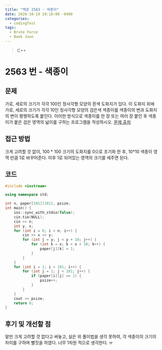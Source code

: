 ```yaml
---
title: "백준 2563 - 색종이"
date: 2020-10-19 19:18:00 -0400
categories: 
  - codingTest
tags:
  - Brute Force
  - Baek Joon
---
```


> C++ 

2563 번 - 색종이
=============
 
## 문제
가로, 세로의 크기가 각각 100인 정사각형 모양의 흰색 도화지가 있다. 이 도화지 위에 가로, 세로의 크기가 각각 10인 정사각형 모양의 검은색 색종이를 색종이의 변과 도화지의 변이 평행하도록 붙인다. 이러한 방식으로 색종이를 한 장 또는 여러 장 붙인 후 색종이가 붙은 검은 영역의 넓이를 구하는 프로그램을 작성하시오.
[문제 출처](https://www.acmicpc.net/problem/2563)

## 접근 방법 
크게 고려할 것 없이, 
100 * 100 크기의 도화지를 0으로 초기화 한 후, 10*10 색종이 영역 만큼 1로 바꾸어준다.
이후 1로 되어있는 영역의 크기를 세주면 된다.

## 코드 
```c++
#include <iostream>

using namespace std;

int n, paper[101][101], psize;
int main() {
	ios::sync_with_stdio(false);
	cin.tie(NULL);
	cin >> n;
	int y, x;
	for (int i = 0; i < n; i++) {
		cin >> x >> y;
		for (int j = y; j < y + 10; j++) {
			for (int k = x; k < x + 10; k++) {
				paper[j][k] = 1;
			}
		}
	}
	for (int i = 1; i < 101; i++) {
		for (int j = 1; j < 101; j++) {
			if (paper[i][j] == 1) {
				psize++;
			}
		}
	}
	cout << psize;
	return 0;
}
```

## 후기 및 개선할 점
말만 크게 고려할 것 없다고 써놓고,
실은 위 풀이법을 생각 못하여, 각 색종이의 크기의 차이를 구하며 뻘짓을 하였다.
너무 1차원 적으로 생각한다. ㅠ